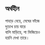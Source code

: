 ## অর্থহীন

পাহাড় বেয়ে, মেঘের ভাঁজে<br>
দুচোখ চায় যারে<br>
বালি মাড়িয়ে, পা ভিজিয়েও<br>
হয়নি দেখা তারে।